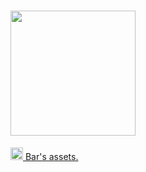 # <img src="https://bassets.github.io/bassets-logo.svg" width="200px">

<a href="https://codepen.io/barhatsor"><img src="https://bassets.github.io/bh-logo.png" width="20px"> Bar's assets.</a>

